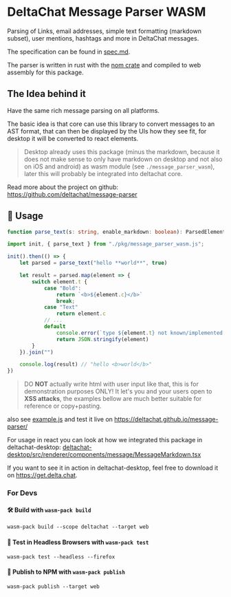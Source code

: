 # DeltaChat Message Parser WASM

Parsing of Links, email addresses, simple text formatting (markdown subset), user mentions, hashtags and more in DeltaChat messages.

The specification can be found in [spec.md](https://github.com/deltachat/message-parser/blob/master/message_parser_wasm/spec.md).

The parser is written in rust with the [nom crate](https://github.com/Geal/nom) and compiled to web assembly for this package.

## The Idea behind it

Have the same rich message parsing on all platforms.

The basic idea is that core can use this library to convert messages to an AST format,
that can then be displayed by the UIs how they see fit, for desktop it will be converted to react elements.

> Desktop already uses this package (minus the markdown, because it does not make sense to only have markdown on desktop and not also on iOS and android) as wasm module (see `./message_parser_wasm`), later this will probably be integrated into deltachat core.

Read more about the project on github: https://github.com/deltachat/message-parser

## 🚴 Usage

```ts
function parse_text(s: string, enable_markdown: boolean): ParsedElement[];
```

```js
import init, { parse_text } from "./pkg/message_parser_wasm.js";

init().then(() => {
    let parsed = parse_text("hello **world**", true)

    let result = parsed.map(element => {
        switch element.t {
            case "Bold":
                return `<b>${element.c}</b>`
                break;
            case "Text"
                return element.c
            // ...
            default
                console.error(`type ${element.t} not known/implemented yet`, element);
                return JSON.stringify(element)
        }
    }).join("")

    console.log(result) // "hello <b>world</b>"
})
```

> DO **NOT** actually write html with user input like that, this is for demonstration purposes ONLY!
> It let's you and your users open to **XSS attacks**, the examples bellow are much better suitable for reference or copy+pasting.

also see [example.js](./example.js) and test it live on <https://deltachat.github.io/message-parser/>

For usage in react you can look at how we integrated this package in deltachat-desktop: [deltachat-desktop/src/renderer/components/message/MessageMarkdown.tsx](https://github.com/deltachat/deltachat-desktop/blob/7493f898bc3dff06b20565a48e93564f5996b855/src/renderer/components/message/MessageMarkdown.tsx)

If you want to see it in action in deltachat-desktop, feel free to download it on <https://get.delta.chat>.

### For Devs

#### 🛠️ Build with `wasm-pack build`

```
wasm-pack build --scope deltachat --target web
```

#### 🔬 Test in Headless Browsers with `wasm-pack test`

```
wasm-pack test --headless --firefox
```

#### 🎁 Publish to NPM with `wasm-pack publish`

```
wasm-pack publish --target web
```

